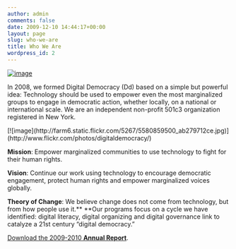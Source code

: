 ```yaml
---
author: admin
comments: false
date: 2009-12-10 14:44:17+00:00
layout: page
slug: who-we-are
title: Who We Are
wordpress_id: 2
---
```


[![image](http://farm6.static.flickr.com/5134/5532221434_2434d42842_b.jpg)](http://www.flickr.com/photos/digitaldemocracy)

In 2008, we formed Digital Democracy (Dd) based on a simple but powerful idea: Technology should be used to empower even the most marginalized groups to engage in democratic action, whether locally, on a national or international scale. We are an independent non-profit 501c3 organization registered in New York.

<caption id="" align="alignright" width="350" caption="The Dd Theory of Change">[![image](http://farm6.static.flickr.com/5267/5580859500_ab279712ce.jpg)](http://www.flickr.com/photos/digitaldemocracy/)</caption>

**Mission**: Empower marginalized communities to use technology to fight for their human rights.

**Vision**: Continue our work using technology to encourage democratic engagement, protect human rights and empower marginalized voices globally.

**Theory of Change**: We believe change does not come from technology, but from how people use it.** **Our programs focus on a cycle we have identified: digital literacy, digital organizing and digital governance link to catalyze a 21st century “digital democracy.”



 [3]: http://www.scribd.com/doc/66812155/Digital-Democracy-2009-2010-Annual-Report
[Download the 2009-2010 **Annual Report**](http://www.scribd.com/doc/66812155/Digital-Democracy-2009-2010-Annual-Report).
